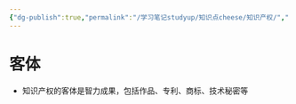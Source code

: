 ```yaml
---
{"dg-publish":true,"permalink":"/学习笔记studyup/知识点cheese/知识产权/","dgPassFrontmatter":true,"created":"2024-07-12T15:31:16.073+08:00","updated":"2024-09-11T12:37:12.813+08:00"}
---
```


# 客体
- 知识产权的客体是智力成果，包括作品、专利、商标、技术秘密等